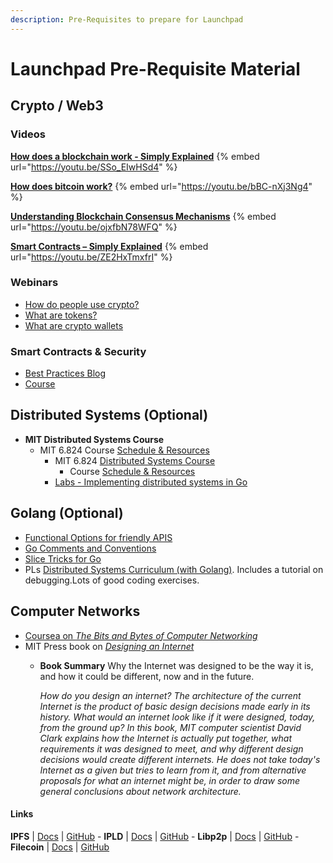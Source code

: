 ```yaml
---
description: Pre-Requisites to prepare for Launchpad
---
```

# Launchpad Pre-Requisite Material

## Crypto / Web3

### Videos

**[How does a blockchain work - Simply Explained](https://youtu.be/SSo_EIwHSd4)**
{% embed url="https://youtu.be/SSo_EIwHSd4" %}

**[How does bitcoin work?](https://youtu.be/bBC-nXj3Ng4)**
{% embed url="https://youtu.be/bBC-nXj3Ng4" %}

**[Understanding Blockchain Consensus Mechanisms](https://youtu.be/ojxfbN78WFQ)**
{% embed url="https://youtu.be/ojxfbN78WFQ" %}

**[Smart Contracts – Simply Explained](https://youtu.be/ZE2HxTmxfrI)**
{% embed url="https://youtu.be/ZE2HxTmxfrI" %}

### Webinars
* [How do people use crypto?](https://learn.consensys.net/catalog/info/id:194,cms_featured_course:1)
* [What are tokens?](https://learn.consensys.net/catalog/info/id:174,cms_featured_course:1)
* [What are crypto wallets](https://courses.consensys.net/courses/take/what-is-a-crypto-wallet/lessons/10028774-what-is-a-crypto-wallet-webinar)

### Smart Contracts & Security
  * [Best Practices Blog](https://consensys.github.io/smart-contract-best-practices/)
  * [Course](https://courses.consensys.net/courses/take/smart-contract-security/lessons/9798331-smart-contracts-security-best-practices)

## Distributed Systems (Optional)

* **MIT Distributed Systems Course**
  * MIT 6.824 Course [Schedule & Resources](https://pdos.csail.mit.edu/6.824/schedule.html)
    * MIT 6.824 [Distributed Systems Course](https://pdos.csail.mit.edu/6.824/)
      * Course [Schedule & Resources](https://pdos.csail.mit.edu/6.824/schedule.html)
    * [Labs - Implementing distributed systems in Go](https://ipfs.io/ipfs/Qmcri6S86LuivUY4FDcM1phu5REXcFYootxn1GsRoqnFN4/)

## Golang (Optional)
* [Functional Options for friendly APIS](https://dave.cheney.net/2014/10/17/functional-options-for-friendly-apis)
* [Go Comments and Conventions](https://github.com/golang/go/wiki/CodeReviewComments)
* [Slice Tricks for Go](https://github.com/golang/go/wiki/SliceTricks)
* PLs [Distributed Systems Curriculum (with Golang)](https://docs.google.com/document/d/18mlkt3JPHP2eSeDOeCE0wafnLKv95Taj0rDh0NIus3Y/edit#heading=h.l73q2rxlx59z). Includes a tutorial on debugging.Lots of good coding exercises.

## Computer Networks
* [Coursea on _The Bits and Bytes of Computer Networking_](https://www.coursera.org/learn/computer-networking)
* MIT Press book on [_Designing an Internet_](https://mitpress.mit.edu/books/designing-internet)
  * **Book Summary**
  Why the Internet was designed to be the way it is, and how it could be different, now and in the future.

    _How do you design an internet? The architecture of the current Internet is the product of basic design decisions made early in its history. What would an internet look like if it were designed, today, from the ground up? In this book, MIT computer scientist David Clark explains how the Internet is actually put together, what requirements it was designed to meet, and why different design decisions would create different internets. He does not take today's Internet as a given but tries to learn from it, and from alternative proposals for what an internet might be, in order to draw some general conclusions about network architecture._

#### Links
  **IPFS**  |  [Docs](https://docs.ipfs.io/)  |  [GitHub](https://github.com/ipfs)     - **IPLD**  |  [Docs](https://ipld.io/docs/)  |  [GitHub](https://github.com/ipld) -  **Libp2p**  |  [Docs](https://docs.libp2p.io/)  |  [GitHub](https://github.com/libp2p)  -   **Filecoin**  |  [Docs](https://docs.filecoin.io/)  |  [GitHub](https://github.com/filecoin-project) 
